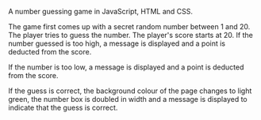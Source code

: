 A number guessing game in JavaScript, HTML and CSS.

The game first comes up with a secret random number between 1 and 20.
The player tries to guess the number.
The player's score starts at 20.
If the number guessed is too high, a message is displayed and
a point is deducted from the score.

If the number is too low, a message is displayed and
a point is deducted from the score.

If the guess is correct, the background colour of the
page changes to light green, the number box is doubled in width
and a message is displayed to indicate that the guess is correct.
